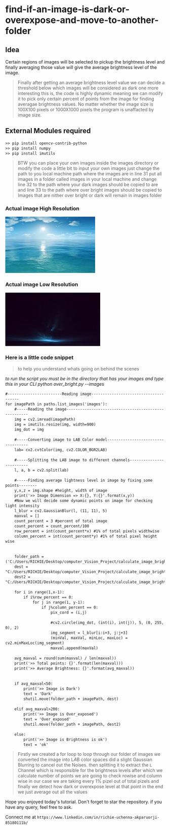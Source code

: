 # find-if-an-image-is-dark-or-overexpose-and-move-to-another-folder
## Idea 
Certain regions of images will be selected to pickup the brightness level and finally averaging those value will give the average brightness level of the image.

>Finally after getting an average brightness level value we can decide a threshold
>below which images will be considered as dark
>one more interesting this is, the code is highly dynamic
>meaning we can modify it to pick only certain percent of points from the image
>for finding averagae brightness values.
>No matter whether the image size is 100X100 pixels or 1000X1000 pixels
>the program is unaffacted by image size.


## External Modules required
```
>> pip install opencv-contrib-python
>> pip install numpy
>> pip install imutils
```


>BTW you can place your own images inside the images directory or
>modify the code a little bit to input your own images
>just change the path to you local machine path where the images are in line 31
>put all images in a folder called images in your local machine 
>and change line 32 to the path where your dark images should be copied to  are and line 33 to the path where over bright images should be copied to  
>Images that are nither over bright or dark will remain in images folder

### Actual image High Resolution
![Original image](https://github.com/iamreechi/calculate_image_brightness/blob/master/images/low_size_bright.jpg)

### Actual image Low Resolution
![Original image](https://github.com/iamreechi/calculate_image_brightness/blob/master/images/low_size_dark.jpg)

### Here is a little code snippet
>to help you understand whats going on behind the scenes

*to run the script you must be in the directory that has your images and type this in your CLI python over_bright.py --images*
```
#------------------------Reading image--------------------------------------
for imagePath in paths.list_images('images'):
	#-----Reading the image-----------------------------------------------------
	img = cv2.imread(imagePath)
	img = imutils.resize(img, width=900)
	img_dot = img

	#-----Converting image to LAB Color model----------------------------------- 
	lab= cv2.cvtColor(img, cv2.COLOR_BGR2LAB)

	#-----Splitting the LAB image to different channels-------------------------
	l, a, b = cv2.split(lab)

	#-----Finding average lightness level in image by fixing some points--------
	y,x,z = img.shape #height, width of image
	print('>> Image Dimension => X:{}, Y:{}'.format(x,y))
	#Now we will decide some dynamic points on image for checking light intensity
	l_blur = cv2.GaussianBlur(l, (11, 11), 5)
	maxval = []
	count_percent = 3 #percent of total image
	count_percent = count_percent/100
	row_percent = int(count_percent*x) #1% of total pixels widthwise
	column_percent = int(count_percent*y) #1% of total pixel height wise


	folder_path = ('C:/Users/RICHIE/Desktop/computer_Vision_Project/calculate_image_brightnes/')
	dest = "C:/Users/RICHIE/Desktop/computer_Vision_Project/calculate_image_brightnes/dark_images/"
	dest2 = "C:/Users/RICHIE/Desktop/computer_Vision_Project/calculate_image_brightnes/expose_verybright_img/"

	for i in range(1,x-1):
		if i%row_percent == 0:
			for j in range(1, y-1):
				if j%column_percent == 0:
					pix_cord = (i,j)
					
					#cv2.circle(img_dot, (int(i), int(j)), 5, (0, 255, 0), 2)
					img_segment = l_blur[i:i+3, j:j+3]
					(minVal, maxVal, minLoc, maxLoc) = cv2.minMaxLoc(img_segment)
					maxval.append(maxVal)

	avg_maxval = round(sum(maxval) / len(maxval))
	print('>> Total points: {}'.format(len(maxval)))
	print('>> Average Brightness: {}'.format(avg_maxval))


	if avg_maxval<50:
		print('>> Image is Dark')
		text = 'Dark'
		shutil.move(folder_path + imagePath, dest)

	elif avg_maxval>200:
		print('>> Image is Over_exposed')
		text = 'Over_exposed'
		shutil.move(folder_path + imagePath, dest2)

	else:
		print('>> Image is Brightness is ok')
		text = 'ok'
```
>Firstly we created a for loop to loop through our folder of images
>we converted the image into L*A*B color spaces
>did a slight Gaussian Blurring to cancel out the Noises.
>then splitting it to extract the ``L`` Channel which is responsible for the brightness levels
>after which we calculate number of points we are going to check
>rowise and column wise
>in our case we are taking every 1% pizel out of total pizels
>and finally we detect how dark or overexpose level at that point
>in the end we just average out all the values

Hope you enjoyed today's tutorial. Don't forget to star the repository.
if you have any query, feel free to ask.


Connect me at ``https://www.linkedin.com/in/richie-uchenna-akparuorji-85180111b/``


